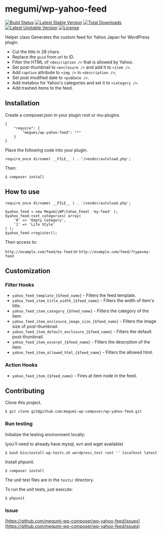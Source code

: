 # megumi/wp-yahoo-feed

[![Build Status](https://travis-ci.org/megumi-wp-composer/wp-yahoo-feed.svg?branch=master)](https://travis-ci.org/megumi-wp-composer/wp-yahoo-feed) [![Latest Stable Version](https://poser.pugx.org/megumi/wp-yahoo-feed/v/stable.svg)](https://packagist.org/packages/megumi/wp-yahoo-feed) [![Total Downloads](https://poser.pugx.org/megumi/wp-yahoo-feed/downloads.svg)](https://packagist.org/packages/megumi/wp-yahoo-feed) [![Latest Unstable Version](https://poser.pugx.org/megumi/wp-yahoo-feed/v/unstable.svg)](https://packagist.org/packages/megumi/wp-yahoo-feed) [![License](https://poser.pugx.org/megumi/wp-yahoo-feed/license.svg)](https://packagist.org/packages/megumi/wp-yahoo-feed)

Helper class Generates the custom feed for Yahoo Japan for WordPress plugin.

* Cut the title in 28 chars.
* Replace the `guid` from uri to ID.
* Filter the HTML of `<description />` that is allowed by Yahoo.
* Set post-thumbnail to `<enclosure />` and add it to `<item />`.
* Add `caption` attribute to `<img />` in `<description />`;
* Set post modified date to `<pubDate />`.
* Add metabox for Yahoo's categories and set it to `<category />`.
* Add trashed items to the feed.

## Installation

Create a composer.json in your plugin root or mu-plugins

```
{
    "require": {
        "megumi/wp-yahoo-feed": "*"
    }
}
```

Place the following code into your plugin.

```
require_once dirname( __FILE__ ) . '/vendor/autoload.php';
```

Then:

```
$ composer install
```

## How to use

```
require_once dirname( __FILE__ ) . '/vendor/autoload.php';

$yahoo_feed = new Megumi\WP\Yahoo_Feed( 'my-feed' );
$yahoo_feed->set_categories( array(
    '0' => 'Empty Category',
    '1' => 'Life Style'
) );
$yahoo_feed->register();
```

Then access to:

`http://example.com/feed/my-feed` or `http://example.com/feed/?type=my-feed`

## Customization

### Filter Hooks

* `yahoo_feed_template_{$feed_name}` - Filters the feed template.
* `yahoo_feed_item_title_width_{$feed_name}` - Filters the width of item's title.
* `yahoo_feed_item_category_{$feed_name}` - Filters the category of the item.
* `yahoo_feed_item_enclosure_image_size_{$feed_name}` - Filters the image size of post-thumbnail.
* `yahoo_feed_item_default_enclosure_{$feed_name}` - Filters the default post-thumbnail.
* `yahoo_feed_item_excerpt_{$feed_name}` - Filters the descrption of the item.
* `yahoo_feed_item_allowed_html_{$feed_name}` - Filters the allowed html.

### Action Hooks

* `yahoo_feed_item_{$feed_name}` - Fires at item node in the feed.

## Contributing

Clone this project.

```
$ git clone git@github.com:megumi-wp-composer/wp-yahoo-feed.git
```

### Run testing

Initialize the testing environment locally:

(you'll need to already have mysql, svn and wget available)

```
$ bash bin/install-wp-tests.sh wordpress_test root '' localhost latest
```

Install phpunit.

```
$ composer install
```

The unit test files are in the `tests/` directory.

To run the unit tests, just execute:

```
$ phpunit
```

### Issue

[https://github.com/megumi-wp-composer/wp-yahoo-feed/issues](https://github.com/megumi-wp-composer/wp-yahoo-feed/issues)
